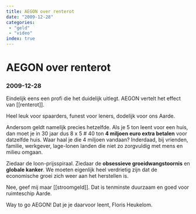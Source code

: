 ```yaml
---
title: AEGON over renterot
date: "2009-12-28"
categories:
 - "geld"
 - "video"
index: true
---
```

# AEGON over renterot
### 2009-12-28

Eindelijk eens een profi die het duidelijk uitlegt. AEGON vertelt het effect van [[renterot]].

Heel leuk voor spaarders, funest voor leners, dodelijk voor ons Aarde.

Andersom geldt namelijk precies hetzelfde. Als je 5 ton leent voor een huis, dan moet je in 30 jaar dus 8 x 5 #  40 ton
 **4 miljoen euro extra betalen** voor datzelfde huis. Waar haal je die 4 miljoen vandaan? Inderdaad, bij vrienden, familie, werkgever, lage-lonen landen die niet zo zorgvuldig met mens en milieu omgaan.

Ziedaar de loon-prijsspiraal. Ziedaar de **obsessieve groeidwangstoornis** en **globale kanker**. We moeten eigenlijk heel verdrietig zijn dat de economische groei zich weer aan het herstellen is.

Nee, geef mij maar [[stroomgeld]]. Dat is tenminste duurzaam en goed voor ruimteschip Aarde.

Way to go AEGON! Dat je je daarvoor leent, Floris Heukelom.
